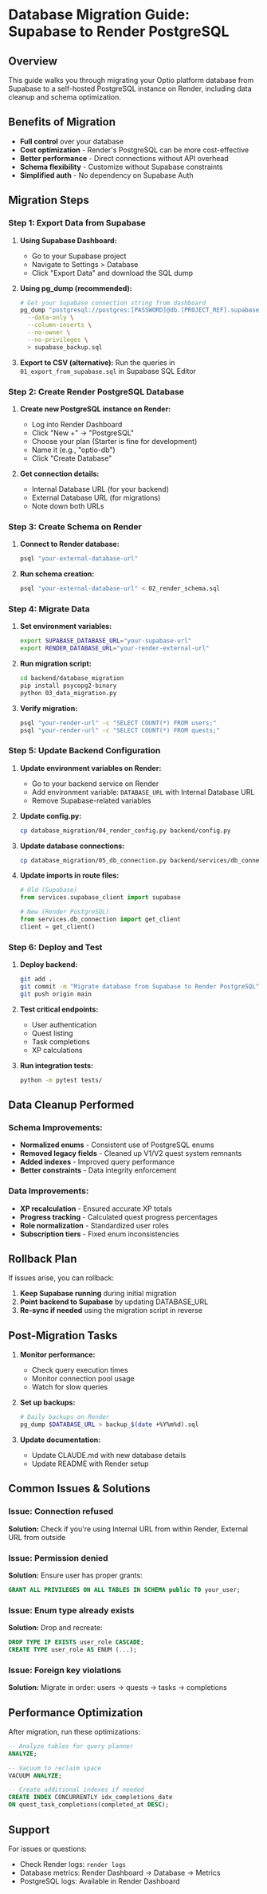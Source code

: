 # Database Migration Guide: Supabase to Render PostgreSQL

## Overview
This guide walks you through migrating your Optio platform database from Supabase to a self-hosted PostgreSQL instance on Render, including data cleanup and schema optimization.

## Benefits of Migration
- **Full control** over your database
- **Cost optimization** - Render's PostgreSQL can be more cost-effective
- **Better performance** - Direct connections without API overhead
- **Schema flexibility** - Customize without Supabase constraints
- **Simplified auth** - No dependency on Supabase Auth

## Migration Steps

### Step 1: Export Data from Supabase

1. **Using Supabase Dashboard:**
   - Go to your Supabase project
   - Navigate to Settings > Database
   - Click "Export Data" and download the SQL dump

2. **Using pg_dump (recommended):**
   ```bash
   # Get your Supabase connection string from dashboard
   pg_dump "postgresql://postgres:[PASSWORD]@db.[PROJECT_REF].supabase.co:5432/postgres" \
     --data-only \
     --column-inserts \
     --no-owner \
     --no-privileges \
     > supabase_backup.sql
   ```

3. **Export to CSV (alternative):**
   Run the queries in `01_export_from_supabase.sql` in Supabase SQL Editor

### Step 2: Create Render PostgreSQL Database

1. **Create new PostgreSQL instance on Render:**
   - Log into Render Dashboard
   - Click "New +" → "PostgreSQL"
   - Choose your plan (Starter is fine for development)
   - Name it (e.g., "optio-db")
   - Click "Create Database"

2. **Get connection details:**
   - Internal Database URL (for your backend)
   - External Database URL (for migrations)
   - Note down both URLs

### Step 3: Create Schema on Render

1. **Connect to Render database:**
   ```bash
   psql "your-external-database-url"
   ```

2. **Run schema creation:**
   ```bash
   psql "your-external-database-url" < 02_render_schema.sql
   ```

### Step 4: Migrate Data

1. **Set environment variables:**
   ```bash
   export SUPABASE_DATABASE_URL="your-supabase-url"
   export RENDER_DATABASE_URL="your-render-external-url"
   ```

2. **Run migration script:**
   ```bash
   cd backend/database_migration
   pip install psycopg2-binary
   python 03_data_migration.py
   ```

3. **Verify migration:**
   ```bash
   psql "your-render-url" -c "SELECT COUNT(*) FROM users;"
   psql "your-render-url" -c "SELECT COUNT(*) FROM quests;"
   ```

### Step 5: Update Backend Configuration

1. **Update environment variables on Render:**
   - Go to your backend service on Render
   - Add environment variable: `DATABASE_URL` with Internal Database URL
   - Remove Supabase-related variables

2. **Update config.py:**
   ```bash
   cp database_migration/04_render_config.py backend/config.py
   ```

3. **Update database connections:**
   ```bash
   cp database_migration/05_db_connection.py backend/services/db_connection.py
   ```

4. **Update imports in route files:**
   ```python
   # Old (Supabase)
   from services.supabase_client import supabase
   
   # New (Render PostgreSQL)
   from services.db_connection import get_client
   client = get_client()
   ```

### Step 6: Deploy and Test

1. **Deploy backend:**
   ```bash
   git add .
   git commit -m "Migrate database from Supabase to Render PostgreSQL"
   git push origin main
   ```

2. **Test critical endpoints:**
   - User authentication
   - Quest listing
   - Task completions
   - XP calculations

3. **Run integration tests:**
   ```bash
   python -m pytest tests/
   ```

## Data Cleanup Performed

### Schema Improvements:
- **Normalized enums** - Consistent use of PostgreSQL enums
- **Removed legacy fields** - Cleaned up V1/V2 quest system remnants
- **Added indexes** - Improved query performance
- **Better constraints** - Data integrity enforcement

### Data Improvements:
- **XP recalculation** - Ensured accurate XP totals
- **Progress tracking** - Calculated quest progress percentages
- **Role normalization** - Standardized user roles
- **Subscription tiers** - Fixed enum inconsistencies

## Rollback Plan

If issues arise, you can rollback:

1. **Keep Supabase running** during initial migration
2. **Point backend to Supabase** by updating DATABASE_URL
3. **Re-sync if needed** using the migration script in reverse

## Post-Migration Tasks

1. **Monitor performance:**
   - Check query execution times
   - Monitor connection pool usage
   - Watch for slow queries

2. **Set up backups:**
   ```bash
   # Daily backups on Render
   pg_dump $DATABASE_URL > backup_$(date +%Y%m%d).sql
   ```

3. **Update documentation:**
   - Update CLAUDE.md with new database details
   - Update README with Render setup

## Common Issues & Solutions

### Issue: Connection refused
**Solution:** Check if you're using Internal URL from within Render, External URL from outside

### Issue: Permission denied
**Solution:** Ensure user has proper grants:
```sql
GRANT ALL PRIVILEGES ON ALL TABLES IN SCHEMA public TO your_user;
```

### Issue: Enum type already exists
**Solution:** Drop and recreate:
```sql
DROP TYPE IF EXISTS user_role CASCADE;
CREATE TYPE user_role AS ENUM (...);
```

### Issue: Foreign key violations
**Solution:** Migrate in order: users → quests → tasks → completions

## Performance Optimization

After migration, run these optimizations:

```sql
-- Analyze tables for query planner
ANALYZE;

-- Vacuum to reclaim space
VACUUM ANALYZE;

-- Create additional indexes if needed
CREATE INDEX CONCURRENTLY idx_completions_date 
ON quest_task_completions(completed_at DESC);
```

## Support

For issues or questions:
- Check Render logs: `render logs`
- Database metrics: Render Dashboard → Database → Metrics
- PostgreSQL logs: Available in Render Dashboard